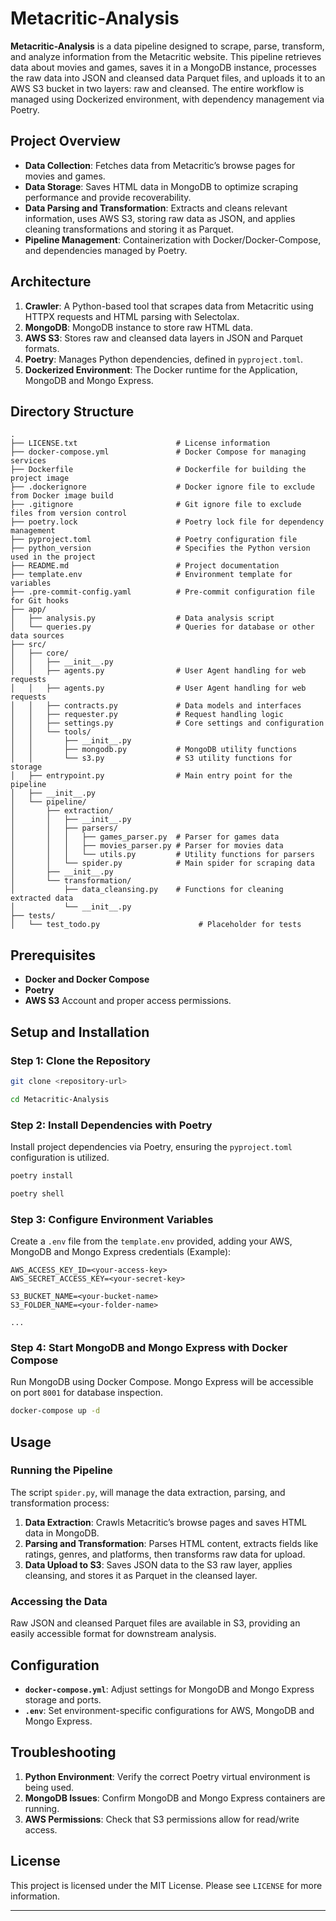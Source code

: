 # Metacritic-Analysis

**Metacritic-Analysis** is a data pipeline designed to scrape, parse, transform, and analyze information from the Metacritic website. This pipeline retrieves data about movies and games, saves it in a MongoDB instance, processes the raw data into JSON and cleansed data Parquet files, and uploads it to an AWS S3 bucket in two layers: raw and cleansed. The entire workflow is managed using Dockerized environment, with dependency management via Poetry.

## Project Overview

- **Data Collection**: Fetches data from Metacritic’s browse pages for movies and games.
- **Data Storage**: Saves HTML data in MongoDB to optimize scraping performance and provide recoverability.
- **Data Parsing and Transformation**: Extracts and cleans relevant information, uses AWS S3, storing raw data as JSON, and applies cleaning transformations and storing it as Parquet.
- **Pipeline Management**: Containerization with Docker/Docker-Compose, and dependencies managed by Poetry.

## Architecture

1. **Crawler**: A Python-based tool that scrapes data from Metacritic using HTTPX requests and HTML parsing with Selectolax.
2. **MongoDB**: MongoDB instance to store raw HTML data.
3. **AWS S3**: Stores raw and cleansed data layers in JSON and Parquet formats.
4. **Poetry**: Manages Python dependencies, defined in `pyproject.toml`.
5. **Dockerized Environment**: The Docker runtime for the Application, MongoDB and Mongo Express.

## Directory Structure

```plaintext
.
├── LICENSE.txt                      # License information
├── docker-compose.yml               # Docker Compose for managing services
├── Dockerfile                       # Dockerfile for building the project image
├── .dockerignore                    # Docker ignore file to exclude from Docker image build
├── .gitignore                       # Git ignore file to exclude files from version control
├── poetry.lock                      # Poetry lock file for dependency management
├── pyproject.toml                   # Poetry configuration file
├── python_version                   # Specifies the Python version used in the project
├── README.md                        # Project documentation
├── template.env                     # Environment template for variables
├── .pre-commit-config.yaml          # Pre-commit configuration file for Git hooks
├── app/
│   ├── analysis.py                  # Data analysis script
│   └── queries.py                   # Queries for database or other data sources
├── src/
│   ├── core/
│   │   ├── __init__.py
│   │   ├── agents.py                # User Agent handling for web requests
│   │   ├── agents.py                # User Agent handling for web requests
│   │   ├── contracts.py             # Data models and interfaces
│   │   ├── requester.py             # Request handling logic
│   │   ├── settings.py              # Core settings and configuration
│   │   └── tools/
│   │       ├── __init__.py
│   │       ├── mongodb.py           # MongoDB utility functions
│   │       └── s3.py                # S3 utility functions for storage
│   ├── entrypoint.py                # Main entry point for the pipeline
│   ├── __init__.py
│   └── pipeline/
│       ├── extraction/
│       │   ├── __init__.py
│       │   ├── parsers/
│       │   │   ├── games_parser.py  # Parser for games data
│       │   │   ├── movies_parser.py # Parser for movies data
│       │   │   └── utils.py         # Utility functions for parsers
│       │   └── spider.py            # Main spider for scraping data
│       ├── __init__.py
│       └── transformation/
│           ├── data_cleansing.py    # Functions for cleaning extracted data
│           └── __init__.py
├── tests/
│   └── test_todo.py                      # Placeholder for tests

```

## Prerequisites

- **Docker and Docker Compose**
- **Poetry**
- **AWS S3** Account and proper access permissions.

## Setup and Installation

### Step 1: Clone the Repository

```bash
git clone <repository-url>

cd Metacritic-Analysis
```

### Step 2: Install Dependencies with Poetry

Install project dependencies via Poetry, ensuring the `pyproject.toml` configuration is utilized.

```bash
poetry install

poetry shell
```

### Step 3: Configure Environment Variables

Create a `.env` file from the `template.env` provided, adding your AWS, MongoDB and Mongo Express credentials (Example):

```plaintext
AWS_ACCESS_KEY_ID=<your-access-key>
AWS_SECRET_ACCESS_KEY=<your-secret-key>

S3_BUCKET_NAME=<your-bucket-name>
S3_FOLDER_NAME=<your-folder-name>

...
```

### Step 4: Start MongoDB and Mongo Express with Docker Compose

Run MongoDB using Docker Compose. Mongo Express will be accessible on port `8001` for database inspection.

```bash
docker-compose up -d
```

## Usage

### Running the Pipeline

The script `spider.py`, will manage the data extraction, parsing, and transformation process:

1. **Data Extraction**: Crawls Metacritic’s browse pages and saves HTML data in MongoDB.
2. **Parsing and Transformation**: Parses HTML content, extracts fields like ratings, genres, and platforms, then transforms raw data for upload.
3. **Data Upload to S3**: Saves JSON data to the S3 raw layer, applies cleansing, and stores it as Parquet in the cleansed layer.

### Accessing the Data

Raw JSON and cleansed Parquet files are available in S3, providing an easily accessible format for downstream analysis.

## Configuration

- **`docker-compose.yml`**: Adjust settings for MongoDB and Mongo Express storage and ports.
- **`.env`**: Set environment-specific configurations for AWS, MongoDB and Mongo Express.

## Troubleshooting

1. **Python Environment**: Verify the correct Poetry virtual environment is being used.
2. **MongoDB Issues**: Confirm MongoDB and Mongo Express containers are running.
3. **AWS Permissions**: Check that S3 permissions allow for read/write access.

## License

This project is licensed under the MIT License. Please see `LICENSE` for more information.

---

